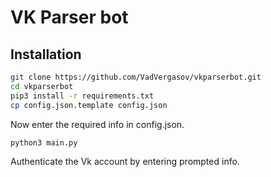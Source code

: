 VK Parser bot
=============

Installation
-------------

~~~bash
git clone https://github.com/VadVergasov/vkparserbot.git
cd vkparserbot
pip3 install -r requirements.txt
cp config.json.template config.json
~~~

Now enter the required info in config.json.

~~~bash
python3 main.py
~~~

Authenticate the Vk account by entering prompted info.
